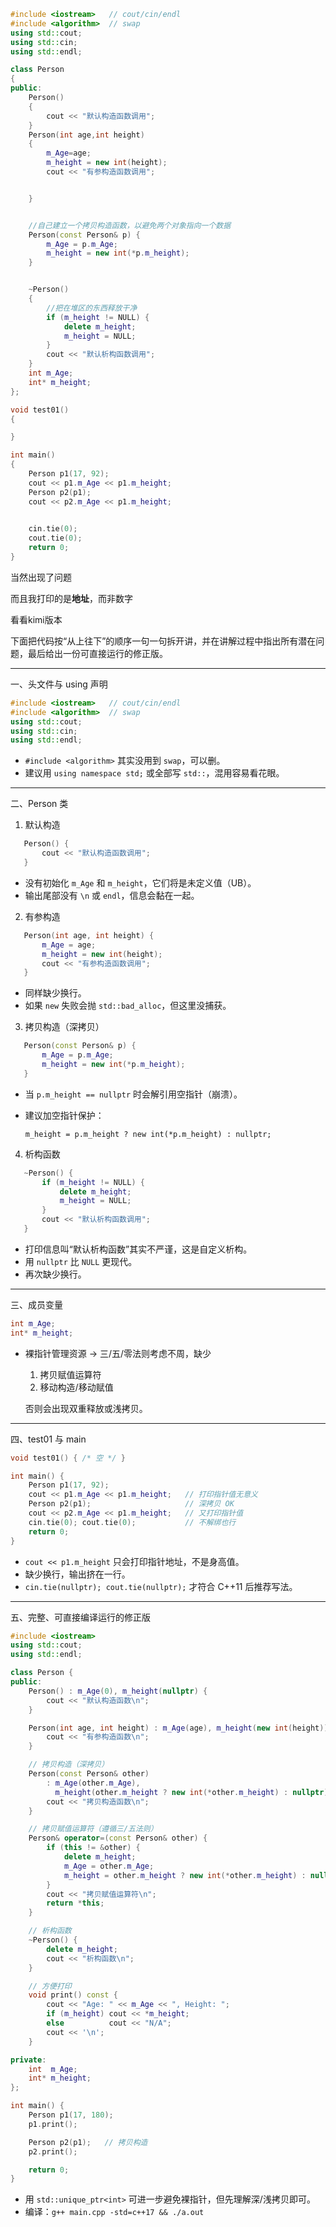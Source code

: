 
```c++
#include <iostream>   // cout/cin/endl
#include <algorithm>  // swap
using std::cout;
using std::cin;
using std::endl;

class Person 
{
public:
    Person()
    {
        cout << "默认构造函数调用";
    }
    Person(int age,int height)
    {
        m_Age=age;
        m_height = new int(height);
        cout << "有参构造函数调用";


    }


    //自己建立一个拷贝构造函数，以避免两个对象指向一个数据
    Person(const Person& p) {
        m_Age = p.m_Age;
        m_height = new int(*p.m_height);
    }


    ~Person()
    {
        //把在堆区的东西释放干净
        if (m_height != NULL) {
            delete m_height;
            m_height = NULL;
        }
        cout << "默认析构函数调用";
    }
    int m_Age;
    int* m_height;
};

void test01()
{

}

int main()
{
    Person p1(17, 92);
    cout << p1.m_Age << p1.m_height;
    Person p2(p1);
    cout << p2.m_Age << p1.m_height;

    
    cin.tie(0);
    cout.tie(0);
    return 0;
}
```



当然出现了问题

而且我打印的是**地址**，而非数字





看看kimi版本

下面把代码按“从上往下”的顺序一句一句拆开讲，并在讲解过程中指出所有潜在问题，最后给出一份可直接运行的修正版。

---

一、头文件与 using 声明

```cpp
#include <iostream>   // cout/cin/endl
#include <algorithm>  // swap
using std::cout;
using std::cin;
using std::endl;
```

- `#include <algorithm>` 其实没用到 `swap`，可以删。  
- 建议用 `using namespace std;` 或全部写 `std::`，混用容易看花眼。

---

二、Person 类

1. 默认构造  
   
```cpp
   Person() {
       cout << "默认构造函数调用";
   }
```

   - 没有初始化 `m_Age` 和 `m_height`，它们将是未定义值（UB）。  
   - 输出尾部没有 `\n` 或 `endl`，信息会黏在一起。

2. 有参构造  
   
```cpp
   Person(int age, int height) {
       m_Age = age;
       m_height = new int(height);
       cout << "有参构造函数调用";
   }
```

   - 同样缺少换行。  
   - 如果 `new` 失败会抛 `std::bad_alloc`，但这里没捕获。

3. 拷贝构造（深拷贝）  
   
```cpp
   Person(const Person& p) {
       m_Age = p.m_Age;
       m_height = new int(*p.m_height);
   }
```

   - 当 `p.m_height == nullptr` 时会解引用空指针（崩溃）。  
   - 建议加空指针保护：

     `m_height = p.m_height ? new int(*p.m_height) : nullptr;`

4. 析构函数  
   
```cpp
   ~Person() {
       if (m_height != NULL) {
           delete m_height;
           m_height = NULL;
       }
       cout << "默认析构函数调用";
   }
```

   - 打印信息叫“默认析构函数”其实不严谨，这是自定义析构。  
   - 用 `nullptr` 比 `NULL` 更现代。  
   - 再次缺少换行。

---

三、成员变量

```cpp
int m_Age;
int* m_height;
```

- 裸指针管理资源 → 三/五/零法则考虑不周，缺少  
  1. 拷贝赋值运算符  
  2. 移动构造/移动赋值

  否则会出现双重释放或浅拷贝。

---

四、test01 与 main

```cpp
void test01() { /* 空 */ }

int main() {
    Person p1(17, 92);
    cout << p1.m_Age << p1.m_height;   // 打印指针值无意义
    Person p2(p1);                     // 深拷贝 OK
    cout << p2.m_Age << p1.m_height;   // 又打印指针值
    cin.tie(0); cout.tie(0);           // 不解绑也行
    return 0;
}
```

- `cout << p1.m_height` 只会打印指针地址，不是身高值。  
- 缺少换行，输出挤在一行。  
- `cin.tie(nullptr); cout.tie(nullptr);` 才符合 C++11 后推荐写法。

---

五、完整、可直接编译运行的修正版

```cpp
#include <iostream>
using std::cout;
using std::endl;

class Person {
public:
    Person() : m_Age(0), m_height(nullptr) {
        cout << "默认构造函数\n";
    }

    Person(int age, int height) : m_Age(age), m_height(new int(height)) {
        cout << "有参构造函数\n";
    }

    // 拷贝构造（深拷贝）
    Person(const Person& other)
        : m_Age(other.m_Age),
          m_height(other.m_height ? new int(*other.m_height) : nullptr) {
        cout << "拷贝构造函数\n";
    }

    // 拷贝赋值运算符（遵循三/五法则）
    Person& operator=(const Person& other) {
        if (this != &other) {
            delete m_height;
            m_Age = other.m_Age;
            m_height = other.m_height ? new int(*other.m_height) : nullptr;
        }
        cout << "拷贝赋值运算符\n";
        return *this;
    }

    // 析构函数
    ~Person() {
        delete m_height;
        cout << "析构函数\n";
    }

    // 方便打印
    void print() const {
        cout << "Age: " << m_Age << ", Height: ";
        if (m_height) cout << *m_height;
        else          cout << "N/A";
        cout << '\n';
    }

private:
    int  m_Age;
    int* m_height;
};

int main() {
    Person p1(17, 180);
    p1.print();

    Person p2(p1);   // 拷贝构造
    p2.print();

    return 0;
}
```

- 用 `std::unique_ptr<int>` 可进一步避免裸指针，但先理解深/浅拷贝即可。  
- 编译：`g++ main.cpp -std=c++17 && ./a.out`